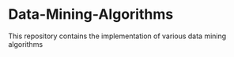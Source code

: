 # Data-Mining-Algorithms
This repository contains the implementation of various data mining algorithms

